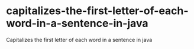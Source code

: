 # capitalizes-the-first-letter-of-each-word-in-a-sentence-in-java
Capitalizes the first letter of each word in a sentence in java
